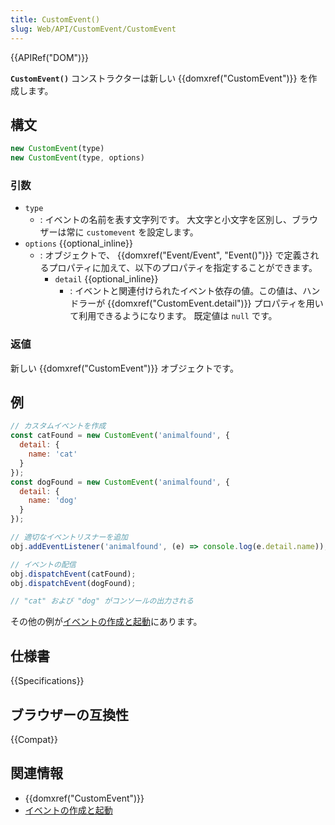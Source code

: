 ```yaml
---
title: CustomEvent()
slug: Web/API/CustomEvent/CustomEvent
---
```

{{APIRef("DOM")}}

**`CustomEvent()`** コンストラクターは新しい {{domxref("CustomEvent")}} を作成します。

## 構文

```js
new CustomEvent(type)
new CustomEvent(type, options)
```

### 引数

- `type`
  - : イベントの名前を表す文字列です。
    大文字と小文字を区別し、ブラウザーは常に `customevent` を設定します。
- `options` {{optional_inline}}
  - : オブジェクトで、 {{domxref("Event/Event", "Event()")}} で定義されるプロパティに加えて、以下のプロパティを指定することができます。
    - `detail` {{optional_inline}}
      - : イベントと関連付けられたイベント依存の値。この値は、ハンドラーが {{domxref("CustomEvent.detail")}} プロパティを用いて利用できるようになります。
        既定値は `null` です。

### 返値

新しい {{domxref("CustomEvent")}} オブジェクトです。

## 例

```js
// カスタムイベントを作成
const catFound = new CustomEvent('animalfound', {
  detail: {
    name: 'cat'
  }
});
const dogFound = new CustomEvent('animalfound', {
  detail: {
    name: 'dog'
  }
});

// 適切なイベントリスナーを追加
obj.addEventListener('animalfound', (e) => console.log(e.detail.name));

// イベントの配信
obj.dispatchEvent(catFound);
obj.dispatchEvent(dogFound);

// "cat" および "dog" がコンソールの出力される
```

その他の例が[イベントの作成と起動](/ja/docs/Web/Events/Creating_and_triggering_events)にあります。

## 仕様書

{{Specifications}}

## ブラウザーの互換性

{{Compat}}

## 関連情報

- {{domxref("CustomEvent")}}
- [イベントの作成と起動](/ja/docs/Web/Events/Creating_and_triggering_events)

